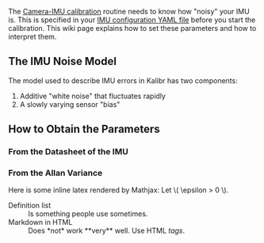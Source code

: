 The [Camera-IMU calibration](Camera-IMU-calibration) routine needs to know how "noisy" your IMU is. This is specified in your [IMU configuration YAML file](yaml-formats) before you start the calibration. This wiki page explains how to set these parameters and how to interpret them.

## The IMU Noise Model

The model used to describe IMU errors in Kalibr has two components:

1. Additive "white noise" that fluctuates rapidly
2. A slowly varying sensor "bias"



## How to Obtain the Parameters

### From the Datasheet of the IMU
### From the Allan Variance



<p>
  Here is some inline latex rendered by 
  Mathjax: Let \( \epsilon > 0 \).
</p>

<dl>
  <dt>Definition list</dt>
  <dd>Is something people use sometimes.</dd>

  <dt>Markdown in HTML</dt>
  <dd>Does *not* work **very** well. Use HTML <em>tags</em>.</dd>

<script type="math/mml">
<math>
  <mstyle displaystyle="true">
    <msup>
      <mi>x</mi>
      <semantics>
        <annotation-xml encoding="application/xhtml+xml">
          <input xmlns="http://www.w3.org/1999/xhtml" style="text-align:right" type="text" size="2" name="n" />
        </annotation-xml>
      </semantics>
    </msup>
    <mo>+</mo>
    <semantics>
      <annotation-xml encoding="application/xhtml+xml">
        <input xmlns="http://www.w3.org/1999/xhtml" type="text" size="2" name="b" />
      </annotation-xml>
    </semantics>
  </mstyle>
</math>
</script>
</dl>